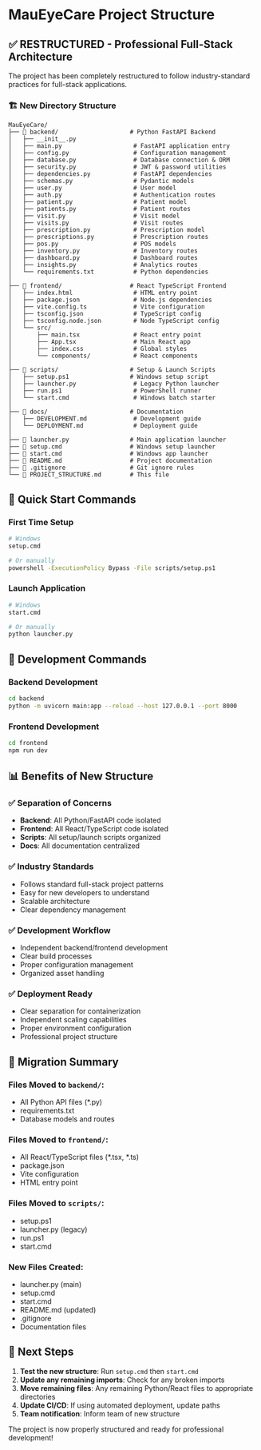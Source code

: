 # MauEyeCare Project Structure

## ✅ RESTRUCTURED - Professional Full-Stack Architecture

The project has been completely restructured to follow industry-standard practices for full-stack applications.

### 🏗️ New Directory Structure

```
MauEyeCare/
├── 📁 backend/                    # Python FastAPI Backend
│   ├── __init__.py
│   ├── main.py                    # FastAPI application entry
│   ├── config.py                  # Configuration management
│   ├── database.py                # Database connection & ORM
│   ├── security.py                # JWT & password utilities
│   ├── dependencies.py            # FastAPI dependencies
│   ├── schemas.py                 # Pydantic models
│   ├── user.py                    # User model
│   ├── auth.py                    # Authentication routes
│   ├── patient.py                 # Patient model
│   ├── patients.py                # Patient routes
│   ├── visit.py                   # Visit model
│   ├── visits.py                  # Visit routes
│   ├── prescription.py            # Prescription model
│   ├── prescriptions.py           # Prescription routes
│   ├── pos.py                     # POS models
│   ├── inventory.py               # Inventory routes
│   ├── dashboard.py               # Dashboard routes
│   ├── insights.py                # Analytics routes
│   └── requirements.txt           # Python dependencies
│
├── 📁 frontend/                   # React TypeScript Frontend
│   ├── index.html                 # HTML entry point
│   ├── package.json               # Node.js dependencies
│   ├── vite.config.ts             # Vite configuration
│   ├── tsconfig.json              # TypeScript config
│   ├── tsconfig.node.json         # Node TypeScript config
│   └── src/
│       ├── main.tsx               # React entry point
│       ├── App.tsx                # Main React app
│       ├── index.css              # Global styles
│       └── components/            # React components
│
├── 📁 scripts/                    # Setup & Launch Scripts
│   ├── setup.ps1                 # Windows setup script
│   ├── launcher.py                # Legacy Python launcher
│   ├── run.ps1                    # PowerShell runner
│   └── start.cmd                  # Windows batch starter
│
├── 📁 docs/                       # Documentation
│   ├── DEVELOPMENT.md             # Development guide
│   └── DEPLOYMENT.md              # Deployment guide
│
├── 📄 launcher.py                 # Main application launcher
├── 📄 setup.cmd                   # Windows setup launcher
├── 📄 start.cmd                   # Windows app launcher
├── 📄 README.md                   # Project documentation
├── 📄 .gitignore                  # Git ignore rules
└── 📄 PROJECT_STRUCTURE.md        # This file
```

## 🚀 Quick Start Commands

### First Time Setup
```bash
# Windows
setup.cmd

# Or manually
powershell -ExecutionPolicy Bypass -File scripts/setup.ps1
```

### Launch Application
```bash
# Windows
start.cmd

# Or manually
python launcher.py
```

## 🔧 Development Commands

### Backend Development
```bash
cd backend
python -m uvicorn main:app --reload --host 127.0.0.1 --port 8000
```

### Frontend Development
```bash
cd frontend
npm run dev
```

## 📊 Benefits of New Structure

### ✅ Separation of Concerns
- **Backend**: All Python/FastAPI code isolated
- **Frontend**: All React/TypeScript code isolated
- **Scripts**: All setup/launch scripts organized
- **Docs**: All documentation centralized

### ✅ Industry Standards
- Follows standard full-stack project patterns
- Easy for new developers to understand
- Scalable architecture
- Clear dependency management

### ✅ Development Workflow
- Independent backend/frontend development
- Clear build processes
- Proper configuration management
- Organized asset handling

### ✅ Deployment Ready
- Clear separation for containerization
- Independent scaling capabilities
- Proper environment configuration
- Professional project structure

## 🔄 Migration Summary

### Files Moved to `backend/`:
- All Python API files (*.py)
- requirements.txt
- Database models and routes

### Files Moved to `frontend/`:
- All React/TypeScript files (*.tsx, *.ts)
- package.json
- Vite configuration
- HTML entry point

### Files Moved to `scripts/`:
- setup.ps1
- launcher.py (legacy)
- run.ps1
- start.cmd

### New Files Created:
- launcher.py (main)
- setup.cmd
- start.cmd
- README.md (updated)
- .gitignore
- Documentation files

## 🎯 Next Steps

1. **Test the new structure**: Run `setup.cmd` then `start.cmd`
2. **Update any remaining imports**: Check for any broken imports
3. **Move remaining files**: Any remaining Python/React files to appropriate directories
4. **Update CI/CD**: If using automated deployment, update paths
5. **Team notification**: Inform team of new structure

The project is now properly structured and ready for professional development! 